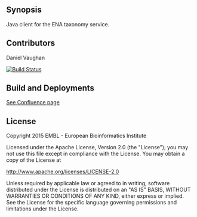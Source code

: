 ## Synopsis

Java client for the ENA taxonomy service.

## Contributors

Daniel Vaughan

[![Build Status](http://ves-ebi-de:8080/buildStatus/icon?job=checklist-editor)](http://ves-ebi-de:8080/job/checklist-editor/)

## Build and Deployments

[See Confluence page](http://www.ebi.ac.uk/seqdb/confluence/display/EMBL/Checklist+Editor+-+Checkout%2C+Build+and+Deploy)

## License

Copyright 2015  EMBL - European Bioinformatics Institute

Licensed under the Apache License, Version 2.0 (the "License");
you may not use this file except in compliance with the License.
You may obtain a copy of the License at

http://www.apache.org/licenses/LICENSE-2.0

Unless required by applicable law or agreed to in writing,
software distributed under the License is distributed on
an "AS IS" BASIS, WITHOUT WARRANTIES OR CONDITIONS OF ANY
KIND, either express or implied. See the License for the
specific language governing permissions and limitations
under the License.